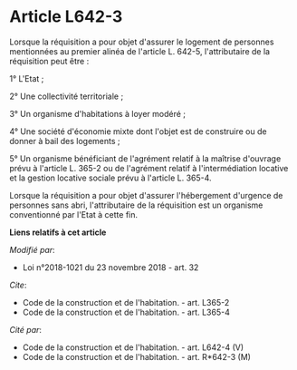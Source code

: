 # Article L642-3

Lorsque la réquisition a pour objet d'assurer le logement de personnes mentionnées au premier alinéa de l'article L. 642-5,
l'attributaire de la réquisition peut être :

1° L'Etat ;

2° Une collectivité territoriale ;

3° Un organisme d'habitations à loyer modéré ;

4° Une société d'économie mixte dont l'objet est de construire ou de donner à bail des logements ;

5° Un organisme bénéficiant de l'agrément relatif à la maîtrise d'ouvrage prévu à l'article L. 365-2 ou de l'agrément relatif
à l'intermédiation locative et la gestion locative sociale prévu à l'article L. 365-4.

Lorsque la réquisition a pour objet d'assurer l'hébergement d'urgence de personnes sans abri, l'attributaire de la
réquisition est un organisme conventionné par l'Etat à cette fin.

**Liens relatifs à cet article**

_Modifié par_:

  - Loi n°2018-1021 du 23 novembre 2018 - art. 32

_Cite_:

  - Code de la construction et de l'habitation. - art. L365-2
  - Code de la construction et de l'habitation. - art. L365-4

_Cité par_:

  - Code de la construction et de l'habitation. - art. L642-4 (V)
  - Code de la construction et de l'habitation. - art. R*642-3 (M)
